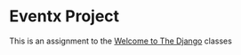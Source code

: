# Eventx Project

This is an assignment to the [Welcome to The Django](http://welcometothedjango.com.br) classes
